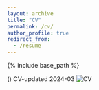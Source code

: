 ```yaml
---
layout: archive
title: "CV"
permalink: /cv/
author_profile: true
redirect_from:
  - /resume
---
```


{% include base_path %}

()
CV-updated 2024-03
![CV]('/files/XiaohuiZhouCV.pdf')
